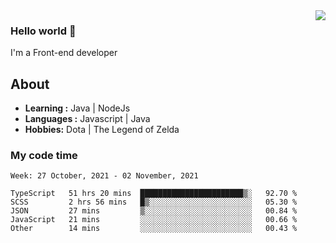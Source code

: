 <img align='right' src="https://github-readme-stats.vercel.app/api?username=jumodada&show_icons=true&theme=vue">

### Hello world 👋

I'm a Front-end developer 
    
## About
-  **Learning :** Java | NodeJs
-  **Languages :** Javascript | Java
-  **Hobbies:** Dota | The Legend of Zelda

### My code time

<!--START_SECTION:waka-->
```text
Week: 27 October, 2021 - 02 November, 2021

TypeScript   51 hrs 20 mins  ███████████████████████▒░   92.70 % 
SCSS         2 hrs 56 mins   █▒░░░░░░░░░░░░░░░░░░░░░░░   05.30 % 
JSON         27 mins         ▒░░░░░░░░░░░░░░░░░░░░░░░░   00.84 % 
JavaScript   21 mins         ░░░░░░░░░░░░░░░░░░░░░░░░░   00.66 % 
Other        14 mins         ░░░░░░░░░░░░░░░░░░░░░░░░░   00.43 % 
```
<!--END_SECTION:waka-->
